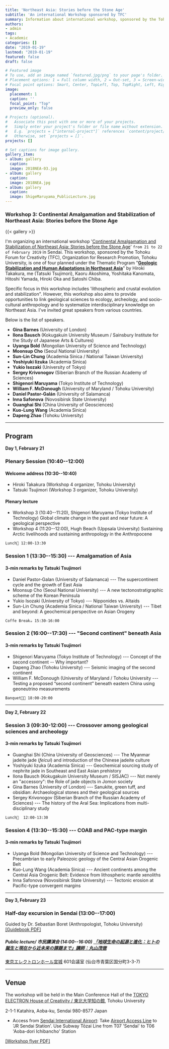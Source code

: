 ```yaml
---
title: 'Northeast Asia: Stories before the Stone Age'
subtitle: 'An international Workshop sponsored by TFC'
summary: Information about international workshop, sponsored by the Tohoku Forum for Creativity (TFC), in Sendai
authors:
- admin
tags:
- Academic
categories: []
date: "2019-01-19"
lastmod: "2019-01-19"
featured: false
draft: false

# Featured image
# To use, add an image named `featured.jpg/png` to your page's folder.
# Placement options: 1 = Full column width, 2 = Out-set, 3 = Screen-width
# Focal point options: Smart, Center, TopLeft, Top, TopRight, Left, Right, BottomLeft, Bottom, BottomRight
image:
  placement: 1
  caption: ''
  focal_point: "Top"
  preview_only: false

# Projects (optional).
#   Associate this post with one or more of your projects.
#   Simply enter your project's folder or file name without extension.
#   E.g. `projects = ["internal-project"]` references `content/project/deep-learning/index.md`.
#   Otherwise, set `projects = []`.
projects: []

# Set captions for image gallery.
gallery_item:
- album: gallery
  caption: 
  image: 2018NEA-03.jpg
- album: gallery
  caption: 
  image: 2018NEA.jpg
- album: gallery
  caption: 
  image: ShigeMaruyama_PublicLecture.jpg
---
```


### Workshop 3: Continental Amalgamation and Stabilization of Northeast Asia: Stories before the Stone Age
{{< gallery >}}

I'm organizing an international workshop '[Continental Amalgamation and Stabilization of Northeast Asia: Stories before the Stone Age](http://www.tfc.tohoku.ac.jp/event/4224.html)' `from 21 to 22 of February 2019` in Sendai. This workshop, sponsored by the Tohoku Forum for Creativity (TFC), Organization for Research Promotion, Tohoku University, is one of four planned under the Thematic Program "**[Geologic Stabilization and Human Adaptations in Northeast Asia](http://www.tfc.tohoku.ac.jp/program/2152.html)**" by Hiroki Takakura, me (Tatsuki Tsujimori), Kaoru Akoshima, Yoshitaka Kanomata, Hitoshi Yamada, Hiroki Oka and Satoshi Chiba. 

Specific focus in this workshop includes 'lithospheric and crustal evolution and stabilization". However, this workshop also aims to provide opportunities to link geological sciences to ecology, archeology, and socio-cultural anthropology and to systematize interdisciplinary knowledge on Northeast Asia. I've invited great speakers from various countries. 

Below is the list of speakers.  

* **Gina Barnes** (University of London)
* **Ilona Bausch** (Kokugakuin University Museum / Sainsbury Institute for the Study of Japanese Arts & Cultures)
* **Uyanga Bold** (Mongolian University of Science and Technology)
* **Moonsup Cho** (Seoul National University)
* **Sun-Lin Chung** (Academia Sinica / National Taiwan University)
* **Yoshiyuki Iizuka** (Academia Sinica)
* **Yukio Isozaki** (University of Tokyo)
* **Sergey Krivonogov** (Siberian Branch of the Russian Academy of Sciences)
* **Shigenori Maruyama** (Tokyo Institute of Technology)
* **William F. McDonough** (University of Maryland / Tohoku University)
* **Daniel Pastor-Galán** (University of Salamanca)
* **Inna Safonova** (Novosibirsk State University)
* **Guanghai Shi** (China University of Geosciences)
* **Kuo-Lung Wang** (Academia Sinica)
* **Dapeng Zhao** (Tohoku University)

--------------------------------
## Program

**Day 1, February 21**

### Plenary Session (10:40--12:00)
#### Welcome address (10:30--10:40)

* Hiroki Takakura (Workshop 4 organizer, Tohoku University)
* Tatsuki Tsujimori (Workshop 3 organizer, Tohoku University) 

#### Plenary lecture
* Workshop 3 (10:40--11:20), Shigenori Maruyama (Tokyo Institute of Technology) Global climate change in the past and near future: A geological perspective
* Workshop 4 (11:20--12:00), Hugh Beach (Uppsala University) Sustaining Arctic livelihoods and sustaining anthropology in the Anthropocene

`Lunch🍱 12:00-13:30`

### Session 1 (13:30--15:30) --- Amalgamation of Asia
#### 3-min remarks by Tatsuki Tsujimori

* Daniel Pastor-Galan (University of Salamanca) --- The supercontinent cycle and the growth of East Asia
* Moonsup Cho (Seoul National University)  --- A new tectonostratigraphic scheme of the Korean Peninsula
* Yukio Isozaki (University of Tokyo) --- Nipponides vs. Altaids
* Sun-Lin Chung (Academia Sinica / National Taiwan University) --- Tibet and beyond: A geochemical perspective on Asian Orogeny

`Coffe Break☕️ 15:30-16:00`

### Session 2 (16:00--17:30) --- "Second continent" beneath Asia
#### 3-min remarks by Tatsuki Tsujimori

* Shigenori Maruyama (Tokyo Institute of Technology) --- Concept of the second continent -- Why important?
* Dapeng Zhao (Tohoku University) --- Seismic imaging of the second continent
* William F. McDonough (University of Maryland / Tohoku University --- Testing a proposed “second continent” beneath eastern China using geoneutrino measurements

`Banquet🥗🍻 18:00-20:00`

--------------------------------

**Day 2, February 22**

### Session 3 (09:30-12:00) --- Crossover among geological sciences and archeology
#### 3-min remarks by Tatsuki Tsujimori

* Guanghai Shi (China University of Geosciences) --- The Myanmar jadeite jade (_feicui_) and introduction of the Chinese jadeite culture
* Yoshiyuki Iizuka (Academia Sinica)  ---  Geochemical sourcing study of nephrite jade in Southeast and East Asian prehistory
* Ilona Bausch (Kokugakuin University Museum / SISJAC) --- Not merely an "accessory": the Role of jade objects in Jomon society 
* Gina Barnes (University of London) --- Sanukite, green tuff, and obsidian: Archaeological stones and their geological sources
* Sergey Krivonogov (Siberian Branch of the Russian Academy of Sciences) --- The history of the Aral Sea: Implications from multi-disciplinary study

`Lunch🍱  12:00-13:30`

### Session 4 (13:30--15:30) --- COAB and PAC-type margin
#### 3-min remarks by Tatsuki Tsujimori

* Uyanga Bold (Mongolian University of Science and Technology) --- Precambrian to early Paleozoic geology of the Central Asian Orogenic Belt
* Kuo-Lung Wang (Academia Sinica)  --- Ancient continents among the Central Asia Orogenic Belt: Evidence from lithospheric mantle xenoliths
* Inna Safonova (Novosibirsk State University) --- Tectonic erosion at Pacific-type convergent margins

--------------------------------

**Day 3, February 23**

### Half-day excursion in Sendai (13:00--17:00)
Guided by Dr. Sebastian Boret (Anthropologist, Tohoku University) [[Guidebook PDF]](http://www.tsunami.civil.tohoku.ac.jp/hokusai3/J/people/member/anawat/IRIDeS%20Guidebook_Eng_Lite.pdf)


##### Public lecture/ 市民講演会 (14:00--16:00) [「地球生命の起源と進化：ヒトの誕生と現在から近未来の課題まで」講師：丸山茂徳](http://www.cneas.tohoku.ac.jp/news/2018/img/20181223poster.pdf) 

[東京エレクトロンホール宮城](http://miyagi-hall.jp/access/) 601会議室 (仙台市青葉区国分町3-3-7)

--------------------------------

## Venue
The workshop will be held in the Main Conference Hall of the [TOKYO ELECTRON House of Creativity / 東北大学知の館](https://www.tohoku.ac.jp/map/en/?f=KH_Z05), Tohoku University

2-1-1 Katahira, Aoba-ku, Sendai 980-8577 Japan

* Access from [Sendai International Airport](https://www.sendai-airport.co.jp/en/): Take [Airport Access Line](https://www.sendai-airport.co.jp/en/access/train/) to 'JR Sendai Station'. Use Subway Tōzai Line from T07 'Sendai' to T06 'Aoba-dori Ichibancho' Station

[[Workshop flyer PDF]](http://www.tfc.tohoku.ac.jp/wp-content/uploads/2018/12/2018NEA-E03_v4.pdf)
